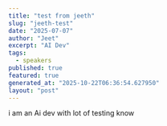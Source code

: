 ```yaml
---
title: "test from jeeth"
slug: "jeeth-test"
date: "2025-07-07"
author: "Jeet"
excerpt: "AI Dev"
tags:
  - speakers
published: true
featured: true
generated_at: "2025-10-22T06:36:54.627950"
layout: "post"
---
```


i am an Ai dev with lot of testing know